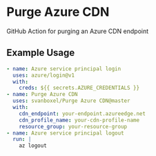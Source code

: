 # Purge Azure CDN

GitHub Action for purging an Azure CDN endpoint

## Example Usage

```yml
- name: Azure service principal login
  uses: azure/login@v1
  with:
    creds: ${{ secrets.AZURE_CREDENTIALS }}
- name: Purge Azure CDN
  uses: svanboxel/Purge Azure CDN@master
  with:
    cdn_endpoint: your-endpoint.azureedge.net
    cdn_profile_name: your-cdn-profile-name
    resource_group: your-resource-group
- name: Azure service principal logout
  run: |
    az logout
```
